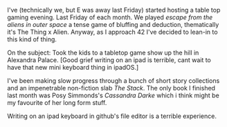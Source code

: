 I've (technically we, but E was away last Friday) started hosting a table top gaming evening.
Last Friday of each month. We played _escape from the aliens in outer space_ a tense game of bluffing and deduction, 
thematically it's The Thing x Alien. Anyway, as I approach 42 I've decided to lean-in to this kind of thing.

On the subject: Took the kids to a tabletop game show up the hill in Alexandra Palace. [Good grief writing on an ipad is terrible, 
cant wait to have that new mini keyboard thing in ipadOS.]

I've been making slow progress through a bunch of short story collections and an impenetrable non-fiction slab _The Stack_. The only book I finished last month was Posy Simmonds's _Cassandra Darke_ which i think might be my favourite of her long form stuff.

Writing on an ipad keyboard in github's file editor is a terrible experience.
